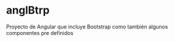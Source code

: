 # anglBtrp
Proyecto de Angular que incluye Bootstrap como también algunos componentes pre definidos
